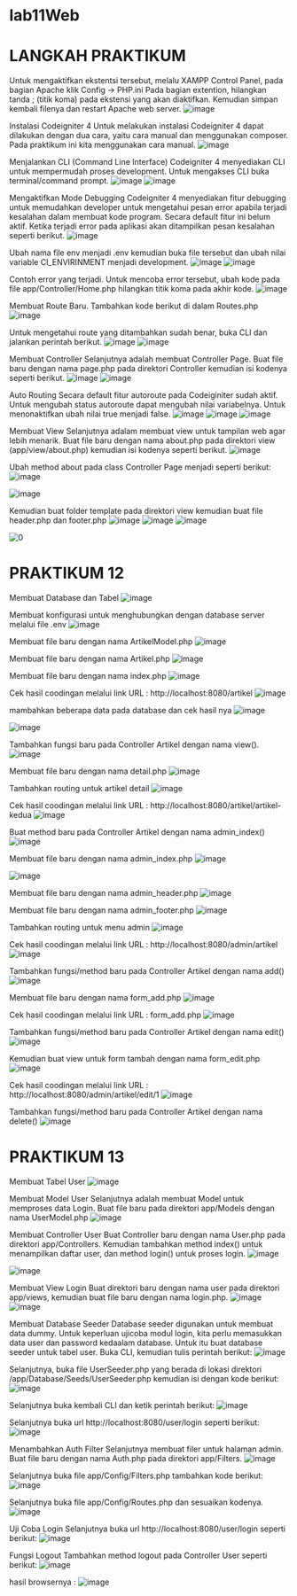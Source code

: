 # lab11Web
# LANGKAH PRAKTIKUM

Untuk mengaktifkan ekstentsi tersebut, melalu XAMPP Control Panel, pada bagian
Apache klik Config -> PHP.ini
Pada bagian extention, hilangkan tanda ; (titik koma) pada ekstensi yang akan
diaktifkan. Kemudian simpan kembali filenya dan restart Apache web server.
![image](https://user-images.githubusercontent.com/101730390/172670786-4c780de4-4e10-4045-9fd5-2a4fe407c7a7.png)

Instalasi Codeigniter 4
Untuk melakukan instalasi Codeigniter 4 dapat dilakukan dengan dua cara, yaitu cara
manual dan menggunakan composer. Pada praktikum ini kita menggunakan cara
manual.
![image](https://user-images.githubusercontent.com/101730390/172670910-2266994a-bb46-4da1-acfe-ddc87c298951.png)

Menjalankan CLI (Command Line Interface)
Codeigniter 4 menyediakan CLI untuk mempermudah proses development. Untuk
mengakses CLI buka terminal/command prompt.
![image](https://user-images.githubusercontent.com/101730390/172671312-8a8abbd2-1f88-4634-97d0-9883e49c81ed.png)
![image](https://user-images.githubusercontent.com/101730390/172671473-2bffffa7-c9f4-49aa-a102-7224feeb86f8.png)

Mengaktifkan Mode Debugging
Codeigniter 4 menyediakan fitur debugging untuk memudahkan developer untuk
mengetahui pesan error apabila terjadi kesalahan dalam membuat kode program.
Secara default fitur ini belum aktif. Ketika terjadi error pada aplikasi akan ditampilkan
pesan kesalahan seperti berikut.
![image](https://user-images.githubusercontent.com/101730390/172673541-64cad38e-7c68-48a2-a3ad-83f9807ec762.png)

Ubah nama file env menjadi .env kemudian buka file tersebut dan ubah nilai variable
CI_ENVIRINMENT menjadi development.
![image](https://user-images.githubusercontent.com/101730390/172673849-1fcaae84-cdf3-4be9-ae52-fbb45ac3cc6b.png)
![image](https://user-images.githubusercontent.com/101730390/172674252-38e1abab-3bd4-4915-8cb5-740d43c7f68e.png)

Contoh error yang terjadi. Untuk mencoba error tersebut, ubah kode pada file
app/Controller/Home.php hilangkan titik koma pada akhir kode.
![image](https://user-images.githubusercontent.com/101730390/172674422-b13646b2-de71-42b5-82e6-6dc4aaeda403.png)

Membuat Route Baru.
Tambahkan kode berikut di dalam Routes.php
![image](https://user-images.githubusercontent.com/101730390/172675043-4632229d-bdbd-4472-8187-d37e895241c3.png)

Untuk mengetahui route yang ditambahkan sudah benar, buka CLI dan jalankan
perintah berikut.
![image](https://user-images.githubusercontent.com/101730390/172675266-1ac97bf5-99fc-4bda-8f75-8f4d7a691b24.png)
![image](https://user-images.githubusercontent.com/101730390/174103202-a9d9d180-3b1a-487a-80d7-a0d975132b77.png)


Membuat Controller
Selanjutnya adalah membuat Controller Page. Buat file baru dengan nama page.php
pada direktori Controller kemudian isi kodenya seperti berikut.
![image](https://user-images.githubusercontent.com/101730390/172676272-0f928042-8608-43ab-9810-8071a333241a.png)
![image](https://user-images.githubusercontent.com/101730390/172676436-768703e6-a6bc-43a4-b1f0-ad0ebf253a82.png)

Auto Routing
Secara default fitur autoroute pada Codeiginiter sudah aktif. Untuk mengubah status
autoroute dapat mengubah nilai variabelnya. Untuk menonaktifkan ubah nilai true
menjadi false.
![image](https://user-images.githubusercontent.com/101730390/172677035-15511078-6ae7-4484-aa9a-4a3241297a7a.png)
![image](https://user-images.githubusercontent.com/101730390/172677507-8a56c166-fa7c-411f-b30a-6df695edc06e.png)
![image](https://user-images.githubusercontent.com/101730390/174104625-940cfa0a-481f-45db-a32e-8a2bbff1809b.png)


Membuat View
Selanjutnya adalam membuat view untuk tampilan web agar lebih menarik. Buat file
baru dengan nama about.php pada direktori view (app/view/about.php) kemudian isi
kodenya seperti berikut.
![image](https://user-images.githubusercontent.com/101730390/172678741-c15c51d5-2530-4bb8-a107-a2660267f279.png)

Ubah method about pada class Controller Page menjadi seperti berikut:
![image](https://user-images.githubusercontent.com/101730390/172678818-0e8101b3-f817-41b6-a482-bd98c573822f.png)

![image](https://user-images.githubusercontent.com/101730390/172678857-ab551e95-5a06-4e04-aafa-3445201f9695.png)

Kemudian buat folder template pada direktori view kemudian buat file header.php dan
footer.php
![image](https://user-images.githubusercontent.com/101730390/172680282-3703ba37-683f-4887-a525-8714e68cd68b.png)
![image](https://user-images.githubusercontent.com/101730390/172680337-e5518d78-472e-484e-9fcc-1890df9a2680.png)
![image](https://user-images.githubusercontent.com/101730390/172680460-d1a04d9d-5fb2-4a58-811e-a095b83b3ea1.png)

![0](https://user-images.githubusercontent.com/101730390/172699382-7bd04d14-4217-4548-82e7-c8812bfd8d91.jpeg)

# PRAKTIKUM 12
Membuat Database dan Tabel
![image](https://user-images.githubusercontent.com/101730390/174098665-25b2b1b1-ab92-42b2-aa04-740b933427cb.png)




Membuat konfigurasi untuk menghubungkan dengan database server melalui file .env
![image](https://user-images.githubusercontent.com/101730390/174098940-f42bd5c2-b748-4ef1-b46e-1b9db1f689a2.png)


Membuat file baru dengan nama ArtikelModel.php
![image](https://user-images.githubusercontent.com/101730390/174099211-735a57be-92c1-4441-88d0-bf018a7d3c70.png)


Membuat file baru dengan nama Artikel.php
![image](https://user-images.githubusercontent.com/101730390/174099390-c4c66fba-f4f0-4d87-a002-321d7dac2110.png)

Membuat file baru dengan nama index.php
![image](https://user-images.githubusercontent.com/101730390/174099863-9605e522-2397-4517-b38b-ed9b25e99df5.png)


Cek hasil coodingan melalui link URL : http://localhost:8080/artikel
![image](https://user-images.githubusercontent.com/101730390/174331346-509b8336-259e-4059-aec7-93e88f097899.png)


mambahkan beberapa data pada database dan cek hasil nya
![image](https://user-images.githubusercontent.com/101730390/174105629-73e33aad-a0f3-46c3-98f9-3f4f8b624a98.png)


![image](https://user-images.githubusercontent.com/101730390/174331430-48112625-0d59-4696-8fe9-aace55001b91.png)


Tambahkan fungsi baru pada Controller Artikel dengan nama view().
![image](https://user-images.githubusercontent.com/101730390/174331875-6213da62-984c-48ac-93dc-897cc5f6302c.png)


Membuat file baru dengan nama detail.php
![image](https://user-images.githubusercontent.com/101730390/174332441-aed11e91-df74-46fa-92d8-ff504f6ea81f.png)


Tambahkan routing untuk artikel detail
![image](https://user-images.githubusercontent.com/101730390/174332472-f28212a2-3f2e-46b8-9b96-ff6b077f9e14.png)


Cek hasil coodingan melalui link URL : http://localhost:8080/artikel/artikel-kedua
![image](https://user-images.githubusercontent.com/101730390/174332577-356cbb4b-ff67-49b0-b359-7e91392c30c8.png)


Buat method baru pada Controller Artikel dengan nama admin_index()
![image](https://user-images.githubusercontent.com/101730390/174332786-2d9d6219-7ea8-4930-a22f-39eb71b4b1b6.png)


Membuat file baru dengan nama admin_index.php
![image](https://user-images.githubusercontent.com/101730390/174333268-4793e100-f600-42c3-b232-d14d99f61b05.png)


![image](https://user-images.githubusercontent.com/101730390/174333344-8a0f7985-73ae-46cc-b02d-d941cf7b53bd.png)


Membuat file baru dengan nama admin_header.php
![image](https://user-images.githubusercontent.com/101730390/174334550-2f954de5-92dc-4e4e-8589-e37c0f518c90.png)


Membuat file baru dengan nama admin_footer.php
![image](https://user-images.githubusercontent.com/101730390/174334589-7403e854-be0c-4090-8a4b-071ad3d7242d.png)


Tambahkan routing untuk menu admin
![image](https://user-images.githubusercontent.com/101730390/174333980-b6c1ca17-0918-49ad-961b-ceb0ac75840e.png)


Cek hasil coodingan melalui link URL : http://localhost:8080/admin/artikel
![image](https://user-images.githubusercontent.com/101730390/174334755-5637695d-00aa-4db1-bb20-5b5e505e9611.png)


Tambahkan fungsi/method baru pada Controller Artikel dengan nama add()
![image](https://user-images.githubusercontent.com/101730390/174334859-1f272690-a095-4779-bd2a-91f9852026b2.png)


Membuat file baru dengan nama form_add.php
![image](https://user-images.githubusercontent.com/101730390/174335131-b1e4e129-71d5-4e28-bac1-4402820339a4.png)


Cek hasil coodingan melalui link URL : form_add.php
![image](https://user-images.githubusercontent.com/101730390/174335215-7ad91f48-3fa1-4b10-b98d-3084088784c2.png)


Tambahkan fungsi/method baru pada Controller Artikel dengan nama edit()
![image](https://user-images.githubusercontent.com/101730390/174335438-df633717-1577-4744-aa0e-b722a9eb56d7.png)


Kemudian buat view untuk form tambah dengan nama form_edit.php
![image](https://user-images.githubusercontent.com/101730390/174335674-cd6368da-fc43-4ec9-b46f-510257346583.png)


Cek hasil coodingan melalui link URL : http://localhost:8080/admin/artikel/edit/1
![image](https://user-images.githubusercontent.com/101730390/174335768-38913d99-62d9-452b-a334-ba41cb868d46.png)


Tambahkan fungsi/method baru pada Controller Artikel dengan nama delete()
![image](https://user-images.githubusercontent.com/101730390/174335875-2263ccfe-0364-45e5-8278-3458d0b55d71.png)

# PRAKTIKUM 13
Membuat Tabel User
![image](https://user-images.githubusercontent.com/101730390/174476199-0f8de458-be73-4c3b-bc89-03e39961f75d.png)

Membuat Model User
Selanjutnya adalah membuat Model untuk memproses data Login. Buat file baru pada
direktori app/Models dengan nama UserModel.php
![image](https://user-images.githubusercontent.com/101730390/174476537-24c7dff9-9b09-43b4-9a7a-902b8fe9fd28.png)


Membuat Controller User
Buat Controller baru dengan nama User.php pada direktori app/Controllers.
Kemudian tambahkan method index() untuk menampilkan daftar user, dan method
login() untuk proses login.
![image](https://user-images.githubusercontent.com/101730390/174476695-7b733a7c-e9f9-4e0a-8d53-554312043177.png)

![image](https://user-images.githubusercontent.com/101730390/174476702-798d54e3-0c5f-417c-b13c-12486cd9b06b.png)


Membuat View Login
Buat direktori baru dengan nama user pada direktori app/views, kemudian buat file
baru dengan nama login.php.
![image](https://user-images.githubusercontent.com/101730390/174490559-04c6a7fb-480f-464d-af1f-aa2feb73c539.png)
![image](https://user-images.githubusercontent.com/101730390/174490580-1228096a-2159-4ee0-a9b9-488840dff17d.png)



Membuat Database Seeder
Database seeder digunakan untuk membuat data dummy. Untuk keperluan ujicoba modul
login, kita perlu memasukkan data user dan password kedaalam database. Untuk itu buat
database seeder untuk tabel user. Buka CLI, kemudian tulis perintah berikut:
![image](https://user-images.githubusercontent.com/101730390/174490268-9dd4dc11-7ad5-4af3-8079-6ea8c145d1f0.png)

Selanjutnya, buka file UserSeeder.php yang berada di lokasi direktori
/app/Database/Seeds/UserSeeder.php kemudian isi dengan kode berikut:
![image](https://user-images.githubusercontent.com/101730390/174490302-10c4a4e5-df74-478e-8f7c-64a6935cd375.png)

Selanjutnya buka kembali CLI dan ketik perintah berikut:
![image](https://user-images.githubusercontent.com/101730390/174490370-d9a5d725-da1a-4c6d-8d3a-d7d2e34c277a.png)

Selanjutnya buka url http://localhost:8080/user/login seperti berikut:
![image](https://user-images.githubusercontent.com/101730390/174490396-aac48416-1d05-4fff-8f1c-9b801a24a8dc.png)

Menambahkan Auth Filter
Selanjutnya membuat filer untuk halaman admin. Buat file baru dengan nama Auth.php
pada direktori app/Filters.
![image](https://user-images.githubusercontent.com/101730390/174490416-c504fba6-32dc-47a1-9767-568466c75744.png)

Selanjutnya buka file app/Config/Filters.php tambahkan kode berikut:
![image](https://user-images.githubusercontent.com/101730390/174490449-7b43e73f-85e8-4557-b21d-887b14cf8be9.png)

Selanjutnya buka file app/Config/Routes.php dan sesuaikan kodenya.
![image](https://user-images.githubusercontent.com/101730390/174490482-5ef2ada7-df15-416e-ad5a-85dc2e72e4d2.png)

Uji Coba Login
Selanjutnya buka url http://localhost:8080/user/login seperti berikut:
![image](https://user-images.githubusercontent.com/101730390/175334489-d8d9227c-5fde-4e5a-98ec-bb1fe27d41f8.png)

Fungsi Logout
Tambahkan method logout pada Controller User seperti berikut:
![image](https://user-images.githubusercontent.com/101730390/175340169-6a84d67a-da37-4ae1-8ee9-51450db9f565.png)


hasil browsernya :
![image](https://user-images.githubusercontent.com/101730390/175339813-81b17a1f-999e-45f7-bef7-024d7ccd4e65.png)

